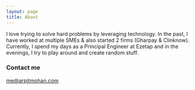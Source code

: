 ```yaml
---
layout: page
title: About
---
```


I love trying to solve hard problems by leveraging technology. In the past, I have worked at multiple SMEs & also started 2 firms (Gharpay & Clinknow). Currently, I spend my days as a Principal Engineer at Ezetap and in the evenings, I try to play around and create random stuff.

### Contact me

[me@arpitmohan.com](mailto:me@arpitmohan.com)
